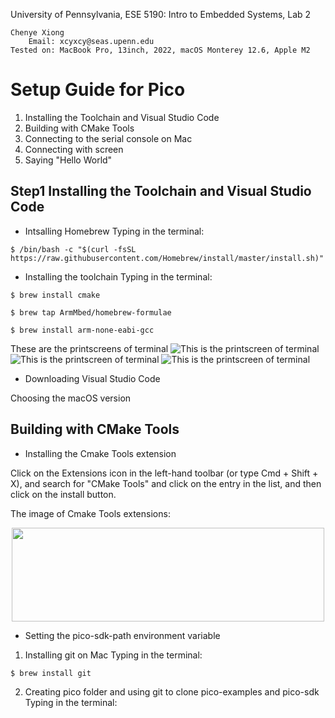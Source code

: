 University of Pennsylvania, ESE 5190: Intro to Embedded Systems, Lab 2

    Chenye Xiong
        Email: xcyxcy@seas.upenn.edu
    Tested on: MacBook Pro, 13inch, 2022, macOS Monterey 12.6, Apple M2
# Setup Guide for Pico
1. Installing the Toolchain and Visual Studio Code
3. Building with CMake Tools
4. Connecting to the serial console on Mac
5. Connecting with screen
6. Saying "Hello World"
## Step1 Installing the Toolchain and Visual Studio Code
- Intsalling Homebrew
Typing in the terminal:

```
$ /bin/bash -c "$(curl -fsSL
https://raw.githubusercontent.com/Homebrew/install/master/install.sh)"
```

- Installing the toolchain
Typing in the terminal:

```
$ brew install cmake

$ brew tap ArmMbed/homebrew-formulae

$ brew install arm-none-eabi-gcc
```
These are the printscreens of terminal
![This is the printscreen of terminal](https://github.com/xcyxcyxcyxcy/ese5190-2022/blob/main/images/install%20cmake.png)
![This is the printscreen of terminal](https://github.com/xcyxcyxcyxcy/ese5190-2022/blob/main/images/tap%20ArmMbed:homebrew-formulae.png)
![This is the printscreen of terminal](https://github.com/xcyxcyxcyxcy/ese5190-2022/blob/main/images/installarm-none-eabi-gcc.png)
- Downloading Visual Studio Code

Choosing the macOS version

## Building with CMake Tools
- Installing the Cmake Tools extension

Click on the Extensions icon in the left-hand toolbar (or type Cmd + Shift + X), and search for "CMake Tools" and click on the entry in the list, and then click on the install button.

The image of Cmake Tools extensions:
<div align=center><img width="500" height="150" src="https://github.com/xcyxcyxcyxcy/ese5190-2022/blob/main/images/install%20cmake%20tools.png"/></div>

- Setting the pico-sdk-path environment variable
1. Installing git on Mac
Typing in the terminal:

```$ brew install git```

2. Creating pico folder and using git to clone pico-examples and pico-sdk
Typing in the terminal:
